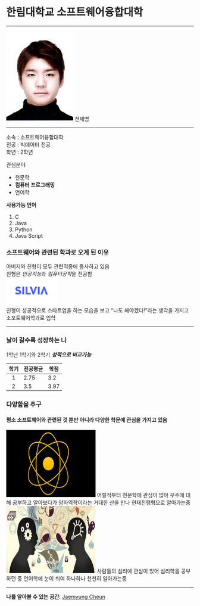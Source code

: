 # 한림대학교 소프트웨어융합대학
--- 
<img src=전재명.jpg width=180 height=240>  
전재명

---

소속 : 소프트웨어융합대학  
전공 : 빅데이터 전공  
학년 : 2학년

관심분야  
* 천문학
* **컴퓨터 프로그래밍**
* 언어학

**사용가능 언어**
1. C
2. Java
3. Python
4. Java Script  

### 소프트웨어와 관련된 학과로 오게 된 이유
아버지와 친형이 모두 관련직종에 종사하고 있음    
친형은 *인공지능*과 *컴퓨터공학*을 전공함    
![SILVIA 헬스](실비아헬스.PNG)   
친형이 성공적으로 스타트업을 하는 모습을 보고 "나도 해야겠다!"라는 생각을 가지고 소포트웨어학과로 입학  


---

### 날이 갈수록 성장하는 나
1학년 1학기와 2학기 ***성적으로 비교가능***  

|학기|전공평균|학점|
|:---:|---|---|
|1|2.75|3.2|
|2|3.5|3.97|  

### 다양함을 추구
#### 평소 소프트웨어와 관련된 것 뿐만 아니라 다양한 학문에 관심을 가지고 있음  
<img src=양자역학.png width=240 height=180>  
어릴적부터 천문학에 관심이 많아 우주에 대해 공부하고 알아보다가  
양자역학이라는 거대한 산을 만나 현재진행형으로 알아가는중  
<img src=언어학.jpg width=240 height=180>  
사람들의 심리에 관심이 있어 심리학을 공부하던 중 언어학에 눈이 틔여 하나하나 천천히 알아가는중  


---

**나를 알아볼 수 있는 공간**: [Jaemyung Cheun](github)   

[github]:(https://github.com/Jaemyung-Cheun)
